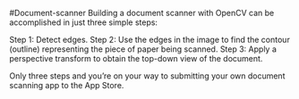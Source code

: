 #Document-scanner
Building a document scanner with OpenCV can be accomplished in just 
three simple steps:

Step 1: Detect edges.
Step 2: Use the edges in the image to find the contour (outline) representing the piece of paper being scanned.
Step 3: Apply a perspective transform to obtain the top-down view of the document.

Only three steps and you’re on your way to submitting your own document scanning app to the App Store.
